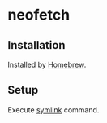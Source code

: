 # neofetch

## Installation

Installed by [Homebrew](../homebrew/README.md).

## Setup

Execute [symlink](../script/symlink) command.
